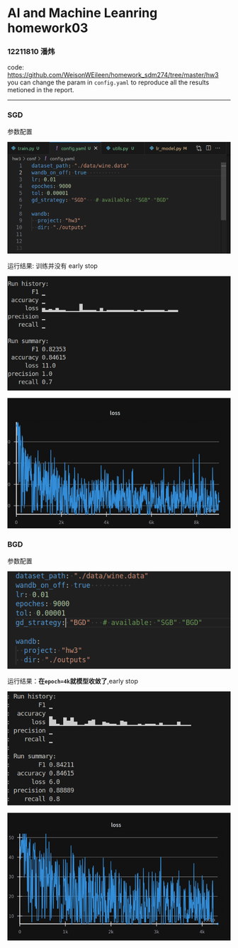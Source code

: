 # AI and Machine Leanring homework03 
### 12211810 潘炜


code: https://github.com/WeisonWEileen/homework_sdm274/tree/master/hw3
you can change the param in ```config.yaml``` to reproduce all the results metioned in the report.

---

### SGD

参数配置

![image-20241015011419015](./assets/image-20241015011419015.png)

运行结果: 训练并没有 early stop

![image-20241015014638194](./assets/image-20241015014638194.png)

![image-20241015014719574](./assets/image-20241015014719574.png)

### BGD

参数配置

![image-20241015014504576](./assets/image-20241015014504576.png)

运行结果：__在```epoch=4k```就模型收敛了__,early stop

![image-20241015014443517](./assets/image-20241015014443517.png)

![image-20241015014553665](./assets/image-20241015014553665.png)
